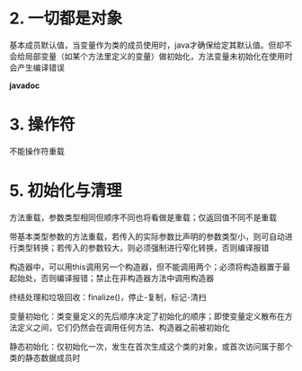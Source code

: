 # 2. 一切都是对象
基本成员默认值，当变量作为类的成员使用时，java才确保给定其默认值。但却不会给局部变量（如某个方法里定义的变量）做初始化，方法变量未初始化在使用时会产生编译错误  

**javadoc**  

# 3. 操作符
不能操作符重载
# 5. 初始化与清理
方法重载，参数类型相同但顺序不同也将看做是重载；仅返回值不同不是重载  

带基本类型参数的方法重载，若传入的实际参数比声明的参数类型小，则可自动进行类型转换；若传入的参数较大，则必须强制进行窄化转换，否则编译报错  

构造器中，可以用this调用另一个构造器，但不能调用两个；必须将构造器置于最起始处，否则编译报错；禁止在非构造器方法中调用构造器  

终结处理和垃圾回收：finalize()，停止-复制，标记-清扫

变量初始化：类变量定义的先后顺序决定了初始化的顺序；即使变量定义散布在方法定义之间，它们仍然会在调用任何方法、构造器之前被初始化  

静态初始化：仅初始化一次，发生在首次生成这个类的对象，或首次访问属于那个类的静态数据成员时  
